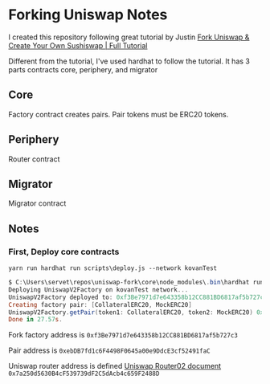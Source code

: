 # Forking Uniswap Notes

I created this repository following great tutorial by Justin [Fork Uniswap & Create Your Own Sushiswap | Full Tutorial](https://www.youtube.com/watch?v=U3fTTqHy7F4&t=2s)

Different from the tutorial, I've used hardhat to follow the tutorial.
It has 3 parts contracts
core, periphery, and migrator

## Core
Factory contract creates pairs. Pair tokens must be ERC20 tokens.

## Periphery

Router contract 
## Migrator
Migrator contract

## Notes

### First, Deploy core contracts

```
yarn run hardhat run scripts\deploy.js --network kovanTest 
```

```powershell
$ C:\Users\servet\repos\uniswap-fork\core\node_modules\.bin\hardhat run .\scripts\deploy.js --network kovanTest
Deploying UniswapV2Factory on kovanTest network...
UniswapV2Factory deployed to: 0xf3Be7971d7e643358b12CC881BD6817af5b727c3
Creating factory pair: [CollateralERC20, MockERC20]
UniswapV2Factory.getPair(token1: CollateralERC20, token2: MockERC20) 0xebDB7fd1c6F4498F0645a00e9DdcE3cf52491faC
Done in 27.57s.
```
Fork factory address is 
``` 0xf3Be7971d7e643358b12CC881BD6817af5b727c3 ```

Pair address is 
```0xebDB7fd1c6F4498F0645a00e9DdcE3cf52491faC```

Uniswap router address is defined [Uniswap Router02 document](https://uniswap.org/docs/v2/smart-contracts/router02/)
```0x7a250d5630B4cF539739dF2C5dAcb4c659F2488D```

